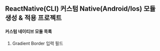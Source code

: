 ## ReactNative(CLI) 커스텀 Native(Android/Ios) 모듈 생성 & 적용 프로젝트

#### 커스텀 네이티브 모듈 목록

1. Gradient Border 입력 필드
